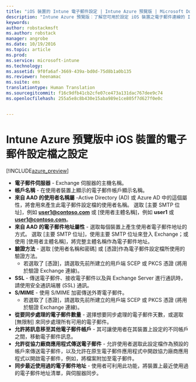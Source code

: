 ```yaml
---
title: "iOS 裝置的 Intune 電子郵件設定 | Intune Azure 預覽版 | Microsoft Docs"
description: "Intune Azure 預覽版︰了解您可用於設定 iOS 裝置之電子郵件連線的 Intune 設定。"
keywords: 
author: robstackmsft
ms.author: robstack
manager: angrobe
ms.date: 10/19/2016
ms.topic: article
ms.prod: 
ms.service: microsoft-intune
ms.technology: 
ms.assetid: 9f0fa6af-3669-439a-bd0d-75d8b1a0b135
ms.reviewer: heenamac
ms.suite: ems
translationtype: Human Translation
ms.sourcegitcommit: f16c9dfb41cb2cfe07ce473a131dac767dee9c74
ms.openlocfilehash: 255a5e8c8b430e15aba989e1ce805f7d627f0e0c


---
```


# <a name="email-profile-settings-for-ios-devices-in-intune-azure-preview"></a>Intune Azure 預覽版中 iOS 裝置的電子郵件設定檔之設定

[!INCLUDE[azure_preview](../includes/azure_preview.md)]



- **電子郵件伺服器** - Exchange 伺服器的主機名稱。
- **帳戶名稱** - 在使用者裝置上顯示的電子郵件帳戶顯示名稱。
- **來自 AAD 的使用者名稱屬** -Active Directory (AD) 或 Azure AD 中的這個屬性，將會用來產生此電子郵件設定檔的使用者名稱。 選取 [主要 SMTP 位址]，例如 **user1@contoso.com** 或 [使用者主體名稱]，例如 **user1** 或 **user1@contoso.com**。
- **來自 AAD 的電子郵件地址屬性** - 選取每個裝置上產生使用者電子郵件地址的方式。 選取 [主要 SMTP 位址]，使用主要 SMTP 位址來登入 Exchange；或使用 [使用者主體名稱]，將完整主體名稱作為電子郵件地址。
- **驗證方法** - 選取 [使用者名稱和密碼] 或 [憑證]作為電子郵件設定檔所使用的驗證方法。
    - 若選取了 [憑證]，請選取先前所建立的用戶端 SCEP 或 PKCS 憑證 (將用於驗證 Exchange 連線)。
- **SSL** - 傳送電子郵件、接收電子郵件以及與 Exchange Server 進行通訊時，請使用安全通訊端層 (SSL) 通訊。
- **S/MIME** - 使用 S/MIME 加密傳送外寄電子郵件。
    - 若選取了 [憑證]，請選取先前所建立的用戶端 SCEP 或 PKCS 憑證 (將用於驗證 Exchange 連線)。
- **從要同步處理的電子郵件數量** - 選擇想要同步處理的電子郵件天數，或選取 [無限制] 來同步處理所有可用的電子郵件。
- **允許將訊息移至其他電子郵件帳戶** - 其可讓使用者在其裝置上設定的不同帳戶之間，移動電子郵件訊息。
- **允許從協力廠商應用程式傳送電子郵件** - 允許使用者選取此設定檔作為預設的帳戶來傳送電子郵件，以及允許在原生電子郵件應用程式中開啟協力廠商應用程式以開啟電子郵件，例如，將檔案附加至電子郵件。
- **同步最近使用過的電子郵件地址** - 使用者可利用此功能，將裝置上最近使用過的電子郵件地址清單，與伺服器同步。



<!--HONumber=Feb17_HO1-->


